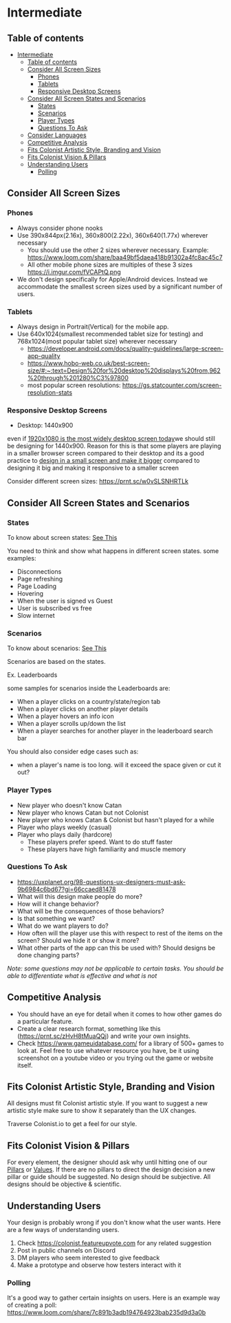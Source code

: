 # Intermediate

## Table of contents
- [Intermediate](#intermediate)
  - [Table of contents](#table-of-contents)
  - [Consider All Screen Sizes](#consider-all-screen-sizes)
    - [Phones](#phones)
    - [Tablets](#tablets)
    - [Responsive Desktop Screens](#responsive-desktop-screens)
  - [Consider All Screen States and Scenarios](#consider-all-screen-states-and-scenarios)
    - [States](#states)
    - [Scenarios](#scenarios)
    - [Player Types](#player-types)
    - [Questions To Ask](#questions-to-ask)
  - [Consider Languages](#consider-languages)
  - [Competitive Analysis](#competitive-analysis)
  - [Fits Colonist Artistic Style, Branding and Vision](#fits-colonist-artistic-style-branding-and-vision)
  - [Fits Colonist Vision \& Pillars](#fits-colonist-vision--pillars)
  - [Understanding Users](#understanding-users)
    - [Polling](#polling)

## Consider All Screen Sizes

### Phones
- Always consider phone nooks
- Use 390x844px(2.16x), 360x800(2.22x), 360x640(1.77x) wherever necessary 
  - You should use the other 2 sizes wherever necessary. Example: https://www.loom.com/share/baa49bf5daea418b91302a4fc8ac45c7
  - All other mobile phone sizes are multiples of these 3 sizes https://i.imgur.com/fVCAPtQ.png
- We don't design specifically for Apple/Android devices. Instead we accommodate the smallest screen sizes used by a significant number of users.

### Tablets
- Always design in Portrait(Vertical) for the mobile app.
- Use 640x1024(smallest recommended tablet size for testing) and 768x1024(most popular tablet size) wherever necessary
     - https://developer.android.com/docs/quality-guidelines/large-screen-app-quality
     - https://www.hobo-web.co.uk/best-screen-size/#:~:text=Design%20for%20desktop%20displays%20from,962%20through%201280%C3%97800
     - most popular screen resolutions: https://gs.statcounter.com/screen-resolution-stats 

### Responsive Desktop Screens
- Desktop: 1440x900

even if [1920x1080 is the most widely desktop screen today](https://www.altamira.ai/blog/common-screen-sizes-for-responsive-web-design/)we should still be designing for 1440x900. Reason for this is that some players are playing in a smaller browser screen compared to their desktop and its a good practice to [design in a small screen and make it bigger](https://thewhitelabelagency.com/recommended-screen-resolution-for-web-design/) compared to designing it big and making it responsive to a smaller screen

Consider different screen sizes: https://prnt.sc/w0vSLSNHRTLk

## Consider All Screen States and Scenarios

### States
To know about screen states: [See This](https://xd.adobe.com/ideas/process/ui-design/designing-interactive-buttons-states/)

You need to think and show what happens in different screen states. some examples: 
- Disconnections
- Page refreshing
- Page Loading
- Hovering
- When the user is signed vs Guest
- User is subscribed vs free
- Slow internet

### Scenarios
To know about scenarios: [See This](https://www.interaction-design.org/literature/topics/user-scenarios#:~:text=User%20scenarios%20are%20detailed%20descriptions,needs%20and%20behaviors%20of%20users.)

Scenarios are based on the states. 

Ex. Leaderboards

some samples for scenarios inside the Leaderboards are:
- When a player clicks on a country/state/region tab
- When a player clicks on another player details
- When a player hovers an info icon
- When a player scrolls up/down the list
- When a player searches for another player in the leaderboard search bar

You should also consider edge cases such as:
- when a player's name is too long. will it exceed the space given or cut it out?

### Player Types

- New player who doesn't know Catan
- New player who knows Catan but not Colonist
- New player who knows Catan & Colonist but hasn't played for a while
- Player who plays weekly (casual)
- Player who plays daily (hardcore)
  - These players prefer speed. Want to do stuff faster
  - These players have high familiarity and muscle memory

### Questions To Ask
- https://uxplanet.org/98-questions-ux-designers-must-ask-9b6984c6bd67?gi=66ccaed81478
- What will this design make people do more?
- How will it change behavior?
- What will be the consequences of those behaviors?
- Is that something we want?
- What do we want players to do?
- How often will the player use this with respect to rest of the items on the screen? Should we hide it or show it more?
- What other parts of the app can this be used with? Should designs be done changing parts?

_Note: some questions may not be applicable to certain tasks. You should be able to differentiate what is effective and what is not_

## Competitive Analysis
- You should have an eye for detail when it comes to how other games do a particular feature.
- Create a clear research format, something like this (https://prnt.sc/zHvH8tMuaQQj) and write your own insights.
- Check https://www.gameuidatabase.com/ for a library of 500+ games to look at. Feel free to use whatever resource you have, be it using screenshot on a youtube video or you trying out the game or website itself. 

## Fits Colonist Artistic Style, Branding and Vision
All designs must fit Colonist artistic style. If you want to suggest a new artistic style make sure to show it separately than the UX changes.

Traverse Colonist.io to get a feel for our style.

## Fits Colonist Vision & Pillars

For every element, the designer should ask why until hitting one of our [Pillars](https://prnt.sc/WZfNIlQO8LlG) or [Values](https://prnt.sc/YdIQhovDbO2i).
If there are no pillars to direct the design decision a new pillar or guide should be suggested.
No design should be subjective. All designs should be objective & scientific.

## Understanding Users
Your design is probably wrong if you don't know what the user wants. Here are a few ways of understanding users.

1. Check https://colonist.featureupvote.com for any related suggestion
2. Post in public channels on Discord
3. DM players who seem interested to give feedback
4. Make a prototype and observe how testers interact with it

### Polling

It's a good way to gather certain insights on users.
Here is an example way of creating a poll: https://www.loom.com/share/7c891b3adb194764923bab235d9d3a0b 
